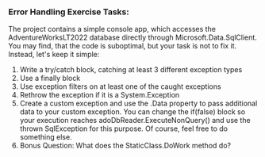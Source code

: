### Error Handling Exercise Tasks:
The project contains a simple console app, which accesses the AdventureWorksLT2022 database directly through Microsoft.Data.SqlClient. You may find, that the code is suboptimal, but your task is not to fix it. Instead, let's keep it simple:

1. Write a try/catch block, catching at least 3 different exception types
2. Use a finally block
3. Use exception filters on at least one of the caught exceptions
4. Rethrow the exception if it is a System.Exception
5. Create a custom exception and use the .Data property to pass additional data to your custom exception. You can change the if(false) block so your execution reaches adoDbReader.ExecuteNonQuery() and use the thrown SqlException for this purpose. Of course, feel free to do something else.
6. Bonus Question: What does the StaticClass.DoWork method do?